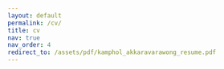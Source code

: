 ```yaml
---
layout: default
permalink: /cv/
title: cv
nav: true
nav_order: 4
redirect_to: /assets/pdf/kamphol_akkaravarawong_resume.pdf
---
```

